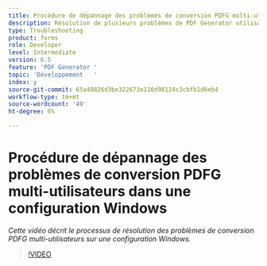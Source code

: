 ```yaml
---
title: Procédure de dépannage des problèmes de conversion PDFG multi-utilisateurs dans une configuration Windows
description: Résolution de plusieurs problèmes de PDF Generator utilisateur dans la configuration de Windows.
type: Troubleshooting
product: forms
role: Developer
level: Intermediate
version: 6.5
feature: 'PDF Generator '
topic: 'Développement   '
index: y
source-git-commit: 65a40826d3be322673e116d98124c3cbfb1d6eb4
workflow-type: tm+mt
source-wordcount: '49'
ht-degree: 6%

---
```


# Procédure de dépannage des problèmes de conversion PDFG multi-utilisateurs dans une configuration Windows

*Cette vidéo décrit le processus de résolution des problèmes de conversion PDFG multi-utilisateurs sur une configuration Windows.*

>[!VIDEO](https://video.tv.adobe.com/v/335550?quality=9&learn=on)

